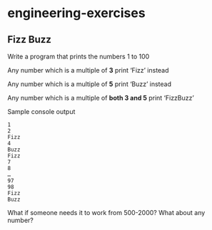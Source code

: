 # engineering-exercises

## Fizz Buzz

Write a program that prints the numbers 1 to 100



Any number which is a multiple of **3** print ‘Fizz’ instead

Any number which is a multiple of **5** print ‘Buzz’ instead

Any number which is a multiple of **both 3 and 5** print ‘FizzBuzz’


Sample console output
```
1
2
Fizz
4
Buzz
Fizz
7
8
…
97
98
Fizz
Buzz
```

What if someone needs it to work from 500-2000? What about any number?
